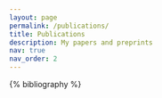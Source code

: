 ```yaml
---
layout: page
permalink: /publications/
title: Publications
description: My papers and preprints
nav: true
nav_order: 2
---
```


<!-- _pages/publications.md -->
<div class="publications">

{% bibliography %}

</div>
